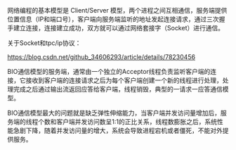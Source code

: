 网络编程的基本模型是 Client/Server 模型，两个进程之间互相通信，服务端提供位置信息（IP和端口号），客户端向服务端监听的地址发起连接请求，通过三次握手建立连接，连接建立成功，双方就可以通过网络套接字（Socket）进行通信。

关于Socket和tpc/ip协议：

https://blog.csdn.net/github_34606293/article/details/78230456

BIO通信模型的服务端，通常由一个独立的Acceptor线程负责监听客户端的连接，它接收到客户端的连接请求之后为每个客户端创建一个新的线程进行处理，处理完成之后通过输出流返回应答给客户端，线程销毁，典型的一请求一应答通信模型。

BIO通信模型最大的问题就是缺乏弹性伸缩能力，当客户端并发访问量增加后，服务端的线程个数和客户端并发访问数呈1:1的正比关系，线程数膨胀之后，系统性能急剧下降，随着并发访问量的增大，系统会导致进程宕机或者僵死，不能对外提供服务。



